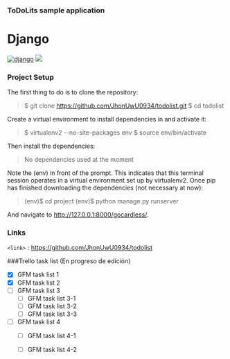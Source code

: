 ### ToDoLits sample application

# Django
[![django](https://www.svgrepo.com/svg/353657/django-icon "django")](https://www.svgrepo.com/svg/353657/django-icon "django")
![](https://www.pngwing.com/es/free-png-ahopp)

### Project Setup
The first thing to do is to clone the repository:
> $ git clone https://github.com/JhonUwU0934/todolist.git
$ cd todolist

Create a virtual environment to install dependencies in and activate it:
> $ virtualenv2 --no-site-packages env
$ source env/bin/activate

Then install the dependencies:
> No dependencies used at the moment

Note the (env) in front of the prompt. This indicates that this terminal session operates in a virtual environment set up by virtualenv2.
Once pip has finished downloading the dependencies (not necessary at now):

>(env)$ cd project
(env)$ python manage.py runserver

And navigate to http://127.0.0.1:8000/gocardless/.

### Links
`<link>` : <https://github.com/JhonUwU0934/todolist>

###Trello task list
(En progreso de edición)
- [x] GFM task list 1
- [x] GFM task list 2
- [ ] GFM task list 3
    - [ ] GFM task list 3-1
    - [ ] GFM task list 3-2
    - [ ] GFM task list 3-3
- [ ] GFM task list 4
    - [ ] GFM task list 4-1
    - [ ] GFM task list 4-2

